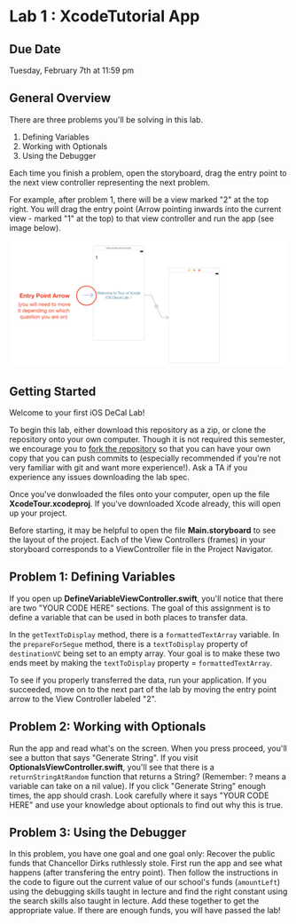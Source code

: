 # Lab 1 : XcodeTutorial App #


## Due Date ##
Tuesday, February 7th at 11:59 pm

## General Overview ##
There are three problems you'll be solving in this lab.
1. Defining Variables
2. Working with Optionals
3. Using the Debugger

Each time you finish a problem, open the storyboard, drag the entry point to the next view controller representing the next problem. 

For example, after problem 1, there will be a view marked "2" at the top right. You will drag the entry point (Arrow pointing inwards into the current view - marked "1" at the top) to that view controller and run the app (see image below).

![alt text](/README-images/lab1-1.png)

## Getting Started ## 
Welcome to your first iOS DeCal Lab! 

To begin this lab, either download this repository as a zip, or clone the repository onto your own computer. Though it is not required this semester, we encourage you to [fork the repository](https://help.github.com/articles/fork-a-repo/) so that you can have your own copy that you can push commits to (especially recommended if you're not very familiar with git and want more experience!). Ask a TA if you experience any issues downloading the lab spec.

Once you've donwloaded the files onto your computer, open up the file **XcodeTour.xcodeproj**. If you've downloaded Xcode already, this will open up your project.

Before starting, it may be helpful to open the file **Main.storyboard** to see the layout of the project. Each of the View Controllers (frames) in your storyboard corresponds to a ViewController file in the Project Navigator.

## Problem 1: Defining Variables ##
If you open up **DefineVariableViewController.swift**, you'll notice that there are two "YOUR CODE HERE" sections. The goal of this assignment is to define a variable that can be used in both places to transfer data. 

In the `getTextToDisplay` method, there is a `formattedTextArray` variable. In the `prepareForSegue` method, there is a `textToDisplay` property of `destinationVC` being set to an empty array. Your goal is to make these two ends meet by making the `textToDisplay` property = `formattedTextArray`.

To see if you properly transferred the data, run your application. If you succeeded, move on to the next part of the lab by moving the entry point arrow to the View Controller labeled "2".

## Problem 2: Working with Optionals ##
Run the app and read what's on the screen. When you press proceed, you'll see a button that says "Generate String". If you visit **OptionalsViewController.swift**, you'll see that there is a `returnStringAtRandom` function that returns a String? (Remember: ? means a variable can take on a nil value). If you click "Generate String" enough times, the app should crash. Look carefully where it says "YOUR CODE HERE" and use your knowledge about optionals to find out why this is true.
 
## Problem 3: Using the Debugger ##
In this problem, you have one goal and one goal only: Recover the public funds that Chancellor Dirks ruthlessly stole. First run the app and see what happens (after transfering the entry point). Then follow the instructions in the code to figure out the current value of our school's funds (`amountLeft`) using the debugging skills taught in lecture and find the right constant using the search skills also taught in lecture. Add these together to get the appropriate value. If there are enough funds, you will have passed the lab!
